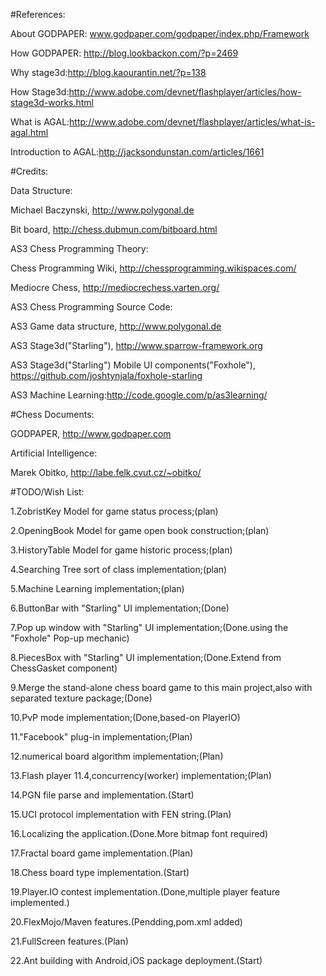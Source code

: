 #References:

About GODPAPER: www.godpaper.com/godpaper/index.php/Framework

How GODPAPER: http://blog.lookbackon.com/?p=2469

Why stage3d:http://blog.kaourantin.net/?p=138

How Stage3d:http://www.adobe.com/devnet/flashplayer/articles/how-stage3d-works.html

What is AGAL:http://www.adobe.com/devnet/flashplayer/articles/what-is-agal.html

Introduction to AGAL:http://jacksondunstan.com/articles/1661

#Credits:

Data Structure:

Michael Baczynski, http://www.polygonal.de

Bit board, http://chess.dubmun.com/bitboard.html

AS3 Chess Programming Theory:

Chess Programming Wiki, http://chessprogramming.wikispaces.com/

Mediocre Chess, http://mediocrechess.varten.org/

AS3 Chess Programming Source Code:

AS3 Game data structure, http://www.polygonal.de

AS3 Stage3d("Starling"), http://www.sparrow-framework.org

AS3 Stage3d("Starling") Mobile UI components("Foxhole"), https://github.com/joshtynjala/foxhole-starling

AS3 Machine Learning:http://code.google.com/p/as3learning/

#Chess Documents:

GODPAPER, http://www.godpaper.com

Artificial Intelligence:

Marek Obitko, http://labe.felk.cvut.cz/~obitko/

#TODO/Wish List:

1.ZobristKey Model for game status process;(plan)

2.OpeningBook Model for game open book construction;(plan)

3.HistoryTable Model for game historic process;(plan)

4.Searching Tree sort of class implementation;(plan)

5.Machine Learning implementation;(plan)

6.ButtonBar with "Starling" UI implementation;(Done)

7.Pop up window with "Starling" UI implementation;(Done.using the "Foxhole" Pop-up mechanic)

8.PiecesBox with "Starling" UI implementation;(Done.Extend from ChessGasket component)

9.Merge the stand-alone chess board game to this main project,also with separated texture package;(Done)

10.PvP mode implementation;(Done,based-on PlayerIO)

11."Facebook" plug-in implementation;(Plan)

12.numerical board algorithm implementation;(Plan)

13.Flash player 11.4,concurrency(worker) implementation;(Plan)

14.PGN file parse and implementation.(Start)

15.UCI protocol implementation with FEN string.(Plan)

16.Localizing the application.(Done.More bitmap font required)

17.Fractal board game implementation.(Plan)

18.Chess board type implementation.(Start)

19.Player.IO contest implementation.(Done,multiple player feature implemented.)

20.FlexMojo/Maven features.(Pendding,pom.xml added)

21.FullScreen features.(Plan)

22.Ant building with Android,iOS package deployment.(Start)